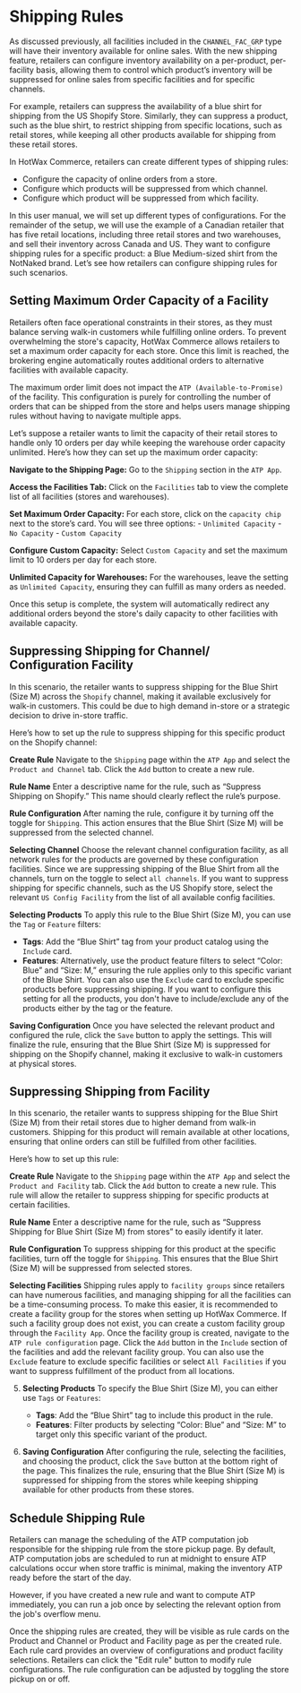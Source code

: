 # Shipping Rules

As discussed previously, all facilities included in the `CHANNEL_FAC_GRP` type will have their inventory available for online sales. With the new shipping feature, retailers can configure inventory availability on a per-product, per-facility basis, allowing them to control which product’s inventory will be suppressed for online sales from specific facilities and for specific channels.

For example, retailers can suppress the availability of a blue shirt for shipping from the US Shopify Store. Similarly, they can suppress a product, such as the blue shirt, to restrict shipping from specific locations, such as retail stores, while keeping all other products available for shipping from these retail stores.

In HotWax Commerce, retailers can create different types of shipping rules:

- Configure the capacity of online orders from a store.
- Configure which products will be suppressed from which channel.
- Configure which product will be suppressed from which facility.

In this user manual, we will set up different types of configurations. For the remainder of the setup, we will use the example of a Canadian retailer that has five retail locations, including three retail stores and two warehouses, and sell their inventory across Canada and US. They want to configure shipping rules for a specific product: a Blue Medium-sized shirt from the NotNaked brand. Let’s see how retailers can configure shipping rules for such scenarios.

## Setting Maximum Order Capacity of a Facility

Retailers often face operational constraints in their stores, as they must balance serving walk-in customers while fulfilling online orders. To prevent overwhelming the store's capacity, HotWax Commerce allows retailers to set a maximum order capacity for each store. Once this limit is reached, the brokering engine automatically routes additional orders to alternative facilities with available capacity.

The maximum order limit does not impact the `ATP (Available-to-Promise)` of the facility. This configuration is purely for controlling the number of orders that can be shipped from the store and helps users manage shipping rules without having to navigate multiple apps.

Let’s suppose a retailer wants to limit the capacity of their retail stores to handle only 10 orders per day while keeping the warehouse order capacity unlimited. Here’s how they can set up the maximum order capacity:

**Navigate to the Shipping Page:**
Go to the `Shipping` section in the `ATP App`.
   
**Access the Facilities Tab:**
Click on the `Facilities` tab to view the complete list of all facilities (stores and warehouses).

**Set Maximum Order Capacity:**
For each store, click on the `capacity chip` next to the store’s card. You will see three options:
     - `Unlimited Capacity`
     - `No Capacity`
     - `Custom Capacity`

**Configure Custom Capacity:**
Select `Custom Capacity` and set the maximum limit to 10 orders per day for each store.

**Unlimited Capacity for Warehouses:**
For the warehouses, leave the setting as `Unlimited Capacity`, ensuring they can fulfill as many orders as needed.

Once this setup is complete, the system will automatically redirect any additional orders beyond the store's daily capacity to other facilities with available capacity.

## Suppressing Shipping for Channel/ Configuration Facility

In this scenario, the retailer wants to suppress shipping for the Blue Shirt (Size M) across the `Shopify` channel, making it available exclusively for walk-in customers. This could be due to high demand in-store or a strategic decision to drive in-store traffic.

Here’s how to set up the rule to suppress shipping for this specific product on the Shopify channel:

**Create Rule**
Navigate to the `Shipping` page within the `ATP App` and select the `Product and Channel` tab. Click the `Add` button to create a new rule.

**Rule Name**
Enter a descriptive name for the rule, such as “Suppress Shipping on Shopify.” This name should clearly reflect the rule’s purpose.

**Rule Configuration**
After naming the rule, configure it by turning off the toggle for `Shipping`. This action ensures that the Blue Shirt (Size M) will be suppressed from the selected channel.

**Selecting Channel**
Choose the relevant channel configuration facility, as all network rules for the products are governed by these configuration facilities. Since we are suppressing shipping of the Blue Shirt from all the channels, turn on the toggle to select `all channels`. If you want to suppress shipping for specific channels, such as the US Shopify store, select the relevant `US Config Facility` from the list of all available config facilities.

**Selecting Products**
To apply this rule to the Blue Shirt (Size M), you can use the `Tag` or `Feature` filters:
   - **Tags**: Add the “Blue Shirt” tag from your product catalog using the `Include` card.
   - **Features**: Alternatively, use the product feature filters to select “Color: Blue” and “Size: M,” ensuring the rule applies only to this specific variant of the Blue Shirt.
You can also use the `Exclude` card to exclude specific products before suppressing shipping. If you want to configure this setting for all the products, you don't have to include/exclude any of the products either by the tag or the feature.

**Saving Configuration**
Once you have selected the relevant product and configured the rule, click the `Save` button to apply the settings. This will finalize the rule, ensuring that the Blue Shirt (Size M) is suppressed for shipping on the Shopify channel, making it exclusive to walk-in customers at physical stores.

## Suppressing Shipping from Facility

In this scenario, the retailer wants to suppress shipping for the Blue Shirt (Size M) from their retail stores due to higher demand from walk-in customers. Shipping for this product will remain available at other locations, ensuring that online orders can still be fulfilled from other facilities.

Here’s how to set up this rule:

**Create Rule**
Navigate to the `Shipping` page within the `ATP App` and select the `Product and Facility` tab. Click the `Add` button to create a new rule. This rule will allow the retailer to suppress shipping for specific products at certain facilities.

**Rule Name**
Enter a descriptive name for the rule, such as “Suppress Shipping for Blue Shirt (Size M) from stores” to easily identify it later.

**Rule Configuration**
To suppress shipping for this product at the specific facilities, turn off the toggle for `Shipping`. This ensures that the Blue Shirt (Size M) will be suppressed from selected stores.

**Selecting Facilities**
Shipping rules apply to `facility groups` since retailers can have numerous facilities, and managing shipping for all the facilities can be a time-consuming process. To make this easier, it is recommended to create a facility group for the stores when setting up HotWax Commerce. If such a facility group does not exist, you can create a custom facility group through the `Facility App`. Once the facility group is created, navigate to the `ATP rule configuration` page. Click the `Add` button in the `Include` section of the facilities and add the relevant facility group. You can also use the `Exclude` feature to exclude specific facilities or select `All Facilities` if you want to suppress fulfillment of the product from all locations.

5. **Selecting Products**
To specify the Blue Shirt (Size M), you can either use `Tags` or `Features`:
     - **Tags**: Add the “Blue Shirt” tag to include this product in the rule.
     - **Features**: Filter products by selecting “Color: Blue” and “Size: M” to target only this specific variant of the product.

6. **Saving Configuration**
After configuring the rule, selecting the facilities, and choosing the product, click the `Save` button at the bottom right of the page. This finalizes the rule, ensuring that the Blue Shirt (Size M) is suppressed for shipping from the stores while keeping shipping available for other products from these stores.

## Schedule Shipping Rule

Retailers can manage the scheduling of the ATP computation job responsible for the shipping rule from the store pickup page. By default, ATP computation jobs are scheduled to run at midnight to ensure ATP calculations occur when store traffic is minimal, making the inventory ATP ready before the start of the day.

However, if you have created a new rule and want to compute ATP immediately, you can run a job once by selecting the relevant option from the job's overflow menu.

Once the shipping  rules are created, they will be visible as rule cards on the Product and Channel or Product and Facility page as per the created rule. Each rule card provides an overview of configurations and product facility selections. Retailers can click the "Edit rule" button to modify rule configurations. The rule configuration can be adjusted by toggling the store pickup on or off.
